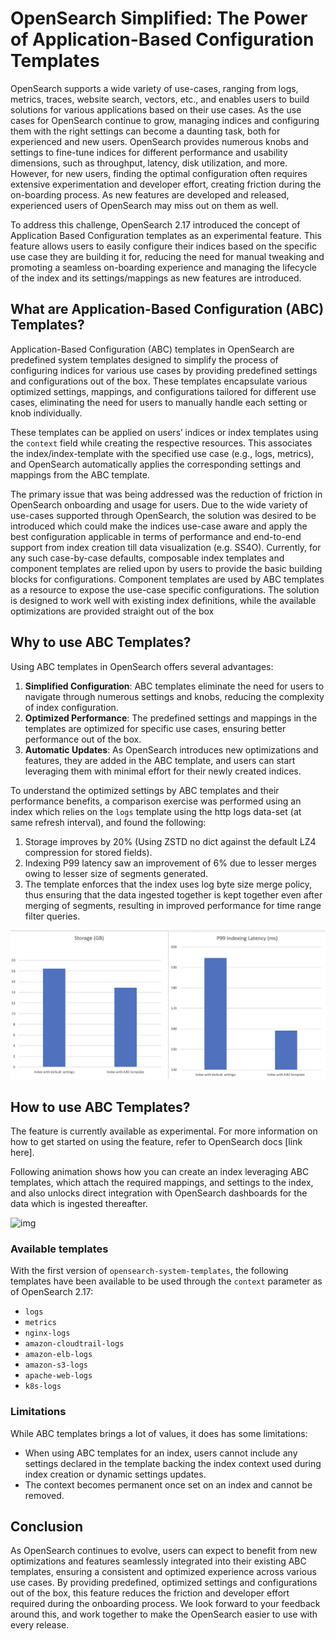 # OpenSearch Simplified: The Power of Application-Based Configuration Templates


OpenSearch supports a wide variety of use-cases, ranging from logs, metrics, traces, website search, vectors, etc., and enables users to build solutions for various applications based on their use cases. As the use cases for OpenSearch continue to grow, managing indices and configuring them with the right settings can become a daunting task, both for experienced and new users. OpenSearch provides numerous knobs and settings to fine-tune indices for different performance and usability dimensions, such as throughput, latency, disk utilization, and more. However, for new users, finding the optimal configuration often requires extensive experimentation and developer effort, creating friction during the on-boarding process. As new features are developed and released, experienced users of OpenSearch may miss out on them as well.

To address this challenge, OpenSearch 2.17 introduced the concept of Application Based Configuration templates as an experimental feature. This feature allows users to easily configure their indices based on the specific use case they are building it for, reducing the need for manual tweaking and promoting a seamless on-boarding experience and managing the lifecycle of the index and its settings/mappings as new features are introduced.


## What are Application-Based Configuration (ABC) Templates?

Application-Based Configuration (ABC) templates in OpenSearch are predefined system templates designed to simplify the process of configuring indices for various use cases by providing predefined settings and configurations out of the box. These templates encapsulate various optimized settings, mappings, and configurations tailored for different use cases, eliminating the need for users to manually handle each setting or knob individually.

These templates can be applied on users’ indices or index templates using the `context` field while creating the respective resources. This associates the index/index-template with the specified use case (e.g., logs, metrics), and OpenSearch automatically applies the corresponding settings and mappings from the ABC template.

The primary issue that was being addressed was the reduction of friction in OpenSearch onboarding and usage for users. Due to the wide variety of use-cases supported through OpenSearch, the solution was desired to be introduced which could make the indices use-case aware and apply the best configuration applicable in terms of performance and end-to-end support from index creation till data visualization (e.g. SS4O). Currently, for any such case-by-case defaults, composable index templates and component templates are relied upon by users to provide the basic building blocks for configurations. Component templates are used by ABC templates as a resource to expose the use-case specific configurations. The solution is designed to work well with existing index definitions, while the available optimizations are provided straight out of the box


## Why to use ABC Templates?

Using ABC templates in OpenSearch offers several advantages:

1. **Simplified Configuration**: ABC templates eliminate the need for users to navigate through numerous settings and knobs, reducing the complexity of index configuration.
2. **Optimized Performance**: The predefined settings and mappings in the templates are optimized for specific use cases, ensuring better performance out of the box.
3. **Automatic Updates**: As OpenSearch introduces new optimizations and features, they are added in the ABC template, and users can start leveraging them with minimal effort for their newly created indices.


To understand the optimized settings by ABC templates and their performance benefits, a comparison exercise was performed using an index which relies on the `logs` template using the http logs data-set (at same refresh interval), and found the following:

1. Storage improves by 20% (Using ZSTD no dict against the default LZ4 compression for stored fields).
2. Indexing P99 latency saw an improvement of 6% due to lesser merges owing to lesser size of segments generated.
3. The template enforces that the index uses log byte size merge policy, thus ensuring that the data ingested together is kept together even after merging of segments, resulting in improved performance for time range filter queries.

![img](/assets/media/blog-images/2024-12-20-OpenSearch-Simplified-The-Power-of-Application-Based-Templates/perf-comparison.png)
## How to use ABC Templates?

The feature is currently available as experimental. For more information on how to get started on using the feature, refer to OpenSearch docs [link here].

Following animation shows how you can create an index leveraging ABC templates, which attach the required mappings, and settings to the index, and also unlocks direct integration with OpenSearch dashboards for the data which is ingested thereafter.

![img](/assets/media/blog-images/2024-12-20-OpenSearch-Simplified-The-Power-of-Application-Based-Templates/demo.gif)

### Available templates

With the first version of `opensearch-system-templates`, the following templates have been available to be used through the `context` parameter as of OpenSearch 2.17:

* `logs`
* `metrics`
* `nginx-logs`
* `amazon-cloudtrail-logs`
* `amazon-elb-logs`
* `amazon-s3-logs`
* `apache-web-logs`
* `k8s-logs`

### Limitations

While ABC templates brings a lot of values, it does has some limitations:

* When using ABC templates for an index, users cannot include any settings declared in the template backing the index context used during index creation or dynamic settings updates.
* The context becomes permanent once set on an index and cannot be removed.

## Conclusion

As OpenSearch continues to evolve, users can expect to benefit from new optimizations and features seamlessly integrated into their existing ABC templates, ensuring a consistent and optimized experience across various use cases. By providing predefined, optimized settings and configurations out of the box, this feature reduces the friction and developer effort required during the onboarding process. We look forward to your feedback around this, and work together to make the OpenSearch easier to use with every release. 
